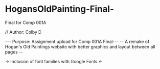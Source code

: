 # HogansOldPainting-Final-
Final for Comp 001A

// Author: Colby D

--- Purpose: Assignment upload for Comp 001A Final---
-- A remake of Hogan's Old Paintings website with better graphics and layout between all pages --


-> Inclusion of font families with Google Fonts <-